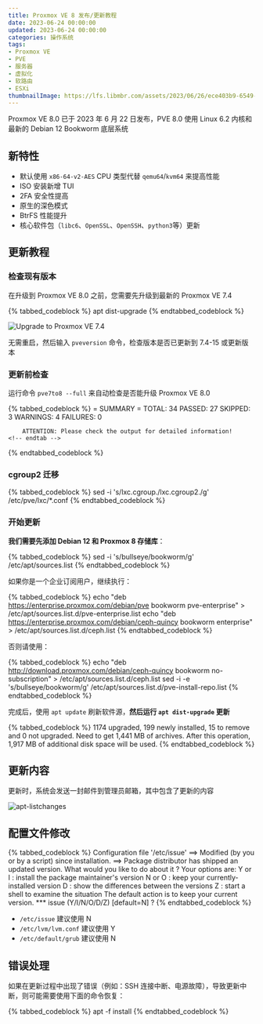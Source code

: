 ```yaml
---
title: Proxmox VE 8 发布/更新教程
date: 2023-06-24 00:00:00
updated: 2023-06-24 00:00:00
categories: 操作系统
tags:
- Proxmox VE
- PVE
- 服务器
- 虚拟化
- 软路由
- ESXi
thumbnailImage: https://lfs.libmbr.com/assets/2023/06/26/ece403b9-6549-4a37-b1ba-c1754edb72dd.webp
---
```

Proxmox VE 8.0 已于 2023 年 6 月 22 日发布，PVE 8.0 使用 Linux 6.2 内核和最新的 Debian 12 Bookworm 底层系统
<!-- more -->

## 新特性
- 默认使用 ``x86-64-v2-AES`` CPU 类型代替 ``qemu64``/``kvm64`` 来提高性能  
- ISO 安装新增 TUI
- 2FA 安全性提高
- 原生的深色模式
- BtrFS 性能提升
- 核心软件包（``libc6``、``OpenSSL``、``OpenSSH``、``python3``等）更新  

## 更新教程

### 检查现有版本
在升级到 Proxmox VE 8.0 之前，您需要先升级到最新的 Proxmox VE 7.4  

{% tabbed_codeblock %}
    <!-- tab sh -->
        apt dist-upgrade
    <!-- endtab -->
{% endtabbed_codeblock %}

![Upgrade to Proxmox VE 7.4](https://lfs.libmbr.com/assets/2023/06/17/35267825-2bd1-4c47-ba1a-f0da940bd969.webp)

无需重启，然后输入 ``pveversion`` 命令，检查版本是否已更新到 7.4-15 或更新版本  

### 更新前检查
运行命令 ``pve7to8 --full`` 来自动检查是否能升级 Proxmox VE 8.0  

{% tabbed_codeblock %}
    <!-- tab txt -->
        = SUMMARY =
        TOTAL:    34
        PASSED:   27
        SKIPPED:  3
        WARNINGS: 4
        FAILURES: 0

        ATTENTION: Please check the output for detailed information!
    <!-- endtab -->
{% endtabbed_codeblock %}

### cgroup2 迁移
{% tabbed_codeblock %}
    <!-- tab sh -->
        sed -i 's/lxc.cgroup./lxc.cgroup2./g' /etc/pve/lxc/*.conf
    <!-- endtab -->
{% endtabbed_codeblock %}

### 开始更新

**我们需要先添加 Debian 12 和 Proxmox 8 存储库**：  

{% tabbed_codeblock %}
    <!-- tab sh -->
        sed -i 's/bullseye/bookworm/g' /etc/apt/sources.list
    <!-- endtab -->
{% endtabbed_codeblock %}

如果你是一个企业订阅用户，继续执行：

{% tabbed_codeblock %}
    <!-- tab sh -->
        echo "deb https://enterprise.proxmox.com/debian/pve bookworm pve-enterprise" > /etc/apt/sources.list.d/pve-enterprise.list
        echo "deb https://enterprise.proxmox.com/debian/ceph-quincy bookworm enterprise" > /etc/apt/sources.list.d/ceph.list
    <!-- endtab -->
{% endtabbed_codeblock %}

否则请使用：

{% tabbed_codeblock %}
    <!-- tab sh -->
        echo "deb http://download.proxmox.com/debian/ceph-quincy bookworm no-subscription" > /etc/apt/sources.list.d/ceph.list
        sed -i -e 's/bullseye/bookworm/g' /etc/apt/sources.list.d/pve-install-repo.list 
    <!-- endtab -->
{% endtabbed_codeblock %}

完成后，使用 ``apt update`` 刷新软件源，**然后运行 ``apt dist-upgrade`` 更新**  

{% tabbed_codeblock %}
    <!-- tab txt -->
        1174 upgraded, 199 newly installed, 15 to remove and 0 not upgraded.
        Need to get 1,441 MB of archives.
        After this operation, 1,917 MB of additional disk space will be used.
    <!-- endtab -->
{% endtabbed_codeblock %}

## 更新内容
更新时，系统会发送一封邮件到管理员邮箱，其中包含了更新的内容  

![apt-listchanges](https://lfs.libmbr.com/assets/2023/06/24/c59cc0b2-a320-4a07-80be-4fba93b73413.webp)

## 配置文件修改

{% tabbed_codeblock %}
    <!-- tab txt -->
        Configuration file '/etc/issue'
        ==> Modified (by you or by a script) since installation.
        ==> Package distributor has shipped an updated version.
        What would you like to do about it ?  Your options are:
            Y or I  : install the package maintainer's version
            N or O  : keep your currently-installed version
            D     : show the differences between the versions
            Z     : start a shell to examine the situation
        The default action is to keep your current version.
        *** issue (Y/I/N/O/D/Z) [default=N] ?
    <!-- endtab -->
{% endtabbed_codeblock %}

- ``/etc/issue`` 建议使用 N
- ``/etc/lvm/lvm.conf`` 建议使用 Y
- ``/etc/default/grub`` 建议使用 N

## 错误处理
如果在更新过程中出现了错误（例如：SSH 连接中断、电源故障），导致更新中断，则可能需要使用下面的命令恢复：  

{% tabbed_codeblock %}
    <!-- tab sh -->
        apt -f install
    <!-- endtab -->
{% endtabbed_codeblock %}
